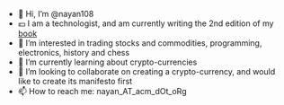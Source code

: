 - 👋 Hi, I’m @nayan108 
- 💵 I am a technologist, and am currently writing the 2nd edition of my [book](https://www.amazon.co.uk/Cloud-Computing-Press-Essential-Knowledge/dp/0262529092/ref=tmm_pap_swatch_0?_encoding=UTF8&qid=1623665286&sr=8-2)
- 👀 I’m interested in trading stocks and commodities, programming, electronics, history and chess
- 🌱 I’m currently learning about crypto-currencies
- 💞️ I’m looking to collaborate on creating a crypto-currency, and would like to create its manifesto first
- 📫 How to reach me: nayan_AT_acm_dOt_oRg

<!---
nayan108/nayan108 is a ✨ special ✨ repository because its `README.md` (this file) appears on your GitHub profile.
You can click the Preview link to take a look at your changes.
--->
